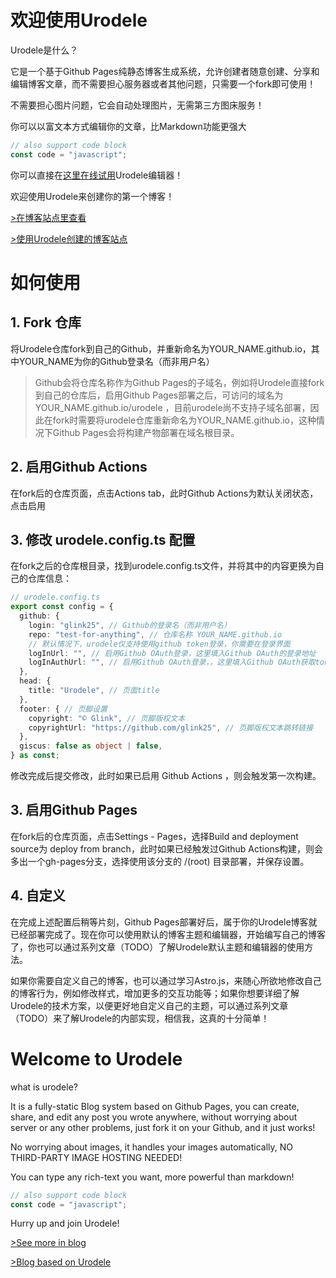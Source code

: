 # 欢迎使用Urodele

Urodele是什么？

它是一个基于Github Pages纯静态博客生成系统，允许创建者随意创建、分享和编辑博客文章，而不需要担心服务器或者其他问题，只需要一个fork即可使用！

不需要担心图片问题，它会自动处理图片，无需第三方图床服务！

你可以以富文本方式编辑你的文章，比Markdown功能更强大

```javascript
// also support code block
const code = "javascript";
```

你可以直接在[这里在线试用](https://glink25.github.io/edit/?new)Urodele编辑器！

欢迎使用Urodele来创建你的第一个博客！

[>在博客站点里查看](https://glink25.github.io/post/Welcome-to-Urodele/)

[>使用Urodele创建的博客站点](https://glink25.github.io)

# 如何使用

## 1. Fork 仓库

将Urodele仓库fork到自己的Github，并重新命名为YOUR_NAME.github.io，其中YOUR_NAME为你的Github登录名（而非用户名）

> Github会将仓库名称作为Github Pages的子域名，例如将Urodele直接fork到自己的仓库后，启用Github Pages部署之后，可访问的域名为 YOUR_NAME.github.io/urodele ，目前urodele尚不支持子域名部署，因此在fork时需要将urodele仓库重新命名为YOUR_NAME.github.io，这种情况下Github Pages会将构建产物部署在域名根目录。

## 2. 启用Github Actions

在fork后的仓库页面，点击Actions tab，此时Github Actions为默认关闭状态，点击启用

## 3. 修改 urodele.config.ts 配置
在fork之后的仓库根目录，找到urodele.config.ts文件，并将其中的内容更换为自己的仓库信息：

```typescript
// urodele.config.ts
export const config = {
  github: {
    login: "glink25", // Github的登录名（而非用户名）
    repo: "test-for-anything", // 仓库名称 YOUR_NAME.github.io
    // 默认情况下，urodele仅支持使用github token登录，你需要在登录界面
    logInUrl: "", // 启用Github OAuth登录，这里填入Github OAuth的登录地址
    logInAuthUrl: "", // 启用Github OAuth登录，，这里填入Github OAuth获取token的地址
  },
  head: {
    title: "Urodele", // 页面title
  },
  footer: { // 页脚设置
    copyright: "© Glink", // 页脚版权文本
    copyrightUrl: "https://github.com/glink25", // 页脚版权文本跳转链接
  },
  giscus: false as object | false,
} as const;
```

修改完成后提交修改，此时如果已启用 Github Actions ，则会触发第一次构建。

## 3. 启用Github Pages

在fork后的仓库页面，点击Settings - Pages，选择Build and deployment source为 deploy from branch，此时如果已经触发过Github Actions构建，则会多出一个gh-pages分支，选择使用该分支的 /(root) 目录部署，并保存设置。

## 4. 自定义

在完成上述配置后稍等片刻，Github Pages部署好后，属于你的Urodele博客就已经部署完成了。现在你可以使用默认的博客主题和编辑器，开始编写自己的博客了，你也可以通过系列文章（TODO）了解Urodele默认主题和编辑器的使用方法。

如果你需要自定义自己的博客，也可以通过学习Astro.js，来随心所欲地修改自己的博客行为，例如修改样式，增加更多的交互功能等；如果你想要详细了解Urodele的技术方案，以便更好地自定义自己的主题，可以通过系列文章（TODO）来了解Urodele的内部实现，相信我，这真的十分简单！


# Welcome to Urodele

what is urodele? 

It is a fully-static Blog system based on Github Pages, you can create, share, and edit any post you wrote anywhere, without worrying about server or any other problems, just fork it on your Github, and it just works!

No worrying about images, it handles your images automatically, NO THIRD-PARTY IMAGE HOSTING NEEDED!

You can type any rich-text you want, more powerful than markdown!

```javascript
// also support code block
const code = "javascript";
```

Hurry up and join Urodele!

[>See more in blog](https://glink25.github.io/post/Welcome-to-Urodele/)

[>Blog based on Urodele](https://glink25.github.io)